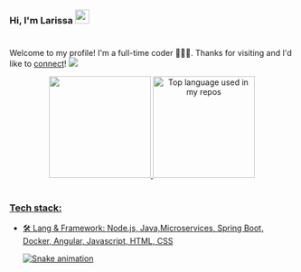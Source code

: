 ### Hi, I'm Larissa <img src="https://media.giphy.com/media/hvRJCLFzcasrR4ia7z/giphy.gif" width="25px"><h1 align="center">
  Welcome to my profile! I'm a full-time coder 👨🏻‍💻. Thanks for visiting and I'd like to [connect](https://www.linkedin.com/in/larissa-martinssouza/)!
   ![](https://visitor-badge.glitch.me/badge?page_id=larissamartinsss.larissamartinsss)
  
<div align="center">
  <a href="https://github.com/larissamartinsss">
  <img height="180em" src="https://github-readme-stats.vercel.app/api?username=larissamartinsss&show_icons=true&theme=dracula&include_all_commits=true&count_private=true"/>
   <img height="180em" src="https://github-readme-stats.vercel.app/api/top-langs/?username=larissamartinsss&layout=compact&langs_count=7&theme=dracula" alt="Top language used in my repos"/>
  </div>
<br/>
  
  ### Tech stack:
  
- 🛠 Lang & Framework: Node.js, Java,Microservices, Spring Boot, Docker, Angular, Javascript, HTML, CSS

  ![Snake animation](https://github.com/larissamartinsss/larissamartinsss/blob/output/github-contribution-grid-snake.svg)


